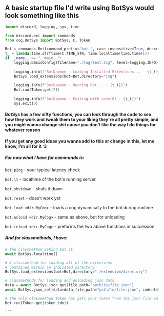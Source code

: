 ## A basic startup file I'd write using BotSys would look something like this

```py
import discord, logging, sys, time

from discord.ext import commands
from cog.BotSys import BotSys, C, Token

Bot = commands.Bot(command_prefix='bot.', case_insensitive=True, description="Penis")
t_ = lambda:time.strftime(C.TIME_STR, time.localtime(time.time()))
if __name__ == "__main__":
    logging.basicConfig(filename="./log/test.log", level=logging.INFO)
    
    logging.info(f"BotDaemon - Loading Installed Extentions... - {t_()}")
    BotSys.load_extensions(bot=Bot,directory="cog")
    
    logging.info(f"BotDaemon - Running Bot... - {t_()}")
    Bot.run(Token.get(2))
    
    logging.info(f"BotDaemon - Exiting with code(0) - {t_()}")
    sys.exit(0) 
```

#### BotSys has a few nifty functions, you can look through the code to see how they work and tweak them to your liking they're all pretty simple, and you might wanna change shit cause you don't like the way I do things for whatever reason 
#### If you get any good ideas you wanna add to this or change in this, let me know, I'm all for it :3

##### For now what I have for commands is:

`bot.ping` - your typical latency check

`bot.lt` - localtime of the bot's running server

`bot.shutdown` - shuts it down

`bot.reset` - does't work yet

`bot.load <dir.MyCog>` - loads a cog dynamically to the bot during runtime

`bot.unload <dir.MyCog>` - same as above, but for unloading

`bot.reload <dir.MyCog>` - preforms the two above functions in succession

##### And for classmethods, I have:
````py
# the classmethod behind bot.lt
await BotSys.localtime()

# A classmethod for loading all of the extensions
# contained within an indicated directory
BotSys.load_extensions(bot=Bot,directory="./extension/directory")

# classmethods for loading and unloading json data
data = await BotSys.json_get(file_path="path/to/file.json")
await BotSys.json_set(data=data,file_path="path/to/file.json", indent=3)

# the only classmethod Token has gets your token from the json file in the data directory
Bot.run(Token.get(token_idx))

```
